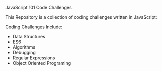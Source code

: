 JavaScript 101 Code Challenges

This Repository is  a collection of coding challenges written in JavaScript:

Coding Challenges Include:

- Data Structures
- ES6
- Algorithms
- Debugging
- Regular Expressions
- Object Oriented Programing
